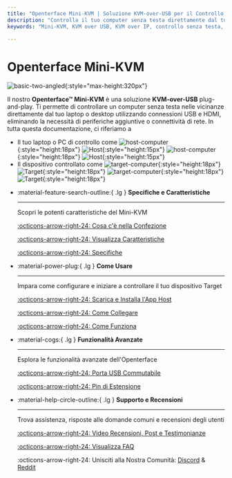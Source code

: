 ```yaml
---
title: "Openterface Mini-KVM | Soluzione KVM-over-USB per il Controllo di Computer Senza Testa"
description: "Controlla il tuo computer senza testa direttamente dal tuo laptop utilizzando Openterface Mini-KVM. Una soluzione KVM-over-USB plug-and-play con supporto HDMI, senza necessità di rete. Perfetto per sviluppatori, professionisti IT e postazioni di lavoro remote."
keywords: "Mini-KVM, KVM over USB, KVM over IP, controllo senza testa, HDMI KVM, USB KVM, switch KVM, console KVM, adattatore usb crash cart, JetKVM, NanoKVM, KiwiKVM, PiKVM, KVM plug and play, VNC, periferiche del computer"

---
```


# **Openterface Mini-KVM**

![basic-two-angled](https://assets.openterface.com/images/product/basic-two-angled.webp){:style="max-height:320px"}

Il nostro **Openterface™ Mini-KVM** è una soluzione **KVM-over-USB** plug-and-play. Ti permette di controllare un computer senza testa nelle vicinanze direttamente dal tuo laptop o desktop utilizzando connessioni USB e HDMI, eliminando la necessità di periferiche aggiuntive o connettività di rete. In tutta questa documentazione, ci riferiamo a

- Il tuo laptop o PC di controllo come ![host-computer](https://assets.openterface.com/images/shell-icons/host-computer.svg#only-light){:style="height:18px"} ![Host](https://assets.openterface.com/images/shell-icons/host.svg#only-light){:style="height:15px"} ![host-computer](https://assets.openterface.com/images/shell-icons/host-computer_1.svg#only-dark){:style="height:18px"} ![Host](https://assets.openterface.com/images/shell-icons/host_1.svg#only-dark){:style="height:15px"}
- Il dispositivo controllato come ![target-computer](https://assets.openterface.com/images/shell-icons/target-computer.svg#only-light){:style="height:18px"} ![Target](https://assets.openterface.com/images/shell-icons/target.svg#only-light){:style="height:18px"} ![target-computer](https://assets.openterface.com/images/shell-icons/target-computer_1.svg#only-dark){:style="height:18px"} ![Target](https://assets.openterface.com/images/shell-icons/target_1.svg#only-dark){:style="height:18px"}

<div class="grid cards" markdown>

-   :material-feature-search-outline:{ .lg } __Specifiche e Caratteristiche__

    ---

    Scopri le potenti caratteristiche del Mini-KVM

    [:octicons-arrow-right-24: Cosa c'è nella Confezione](/product/minikvm/whats-in-the-box/)

    [:octicons-arrow-right-24: Visualizza Caratteristiche](/product/minikvm/features)

    [:octicons-arrow-right-24: Specifiche](/product/minikvm/specifications)

-   :material-power-plug:{ .lg } __Come Usare__

    ---

    Impara come configurare e iniziare a controllare il tuo dispositivo Target

    [:octicons-arrow-right-24: Scarica e Installa l'App Host](/app)

    [:octicons-arrow-right-24: Come Collegare](/product/minikvm/how-to-connect)

    [:octicons-arrow-right-24: Come Funziona](/usb-kvm)

-   :material-cogs:{ .lg } __Funzionalità Avanzate__

    ---

    Esplora le funzionalità avanzate dell'Openterface

    [:octicons-arrow-right-24: Porta USB Commutabile](/product/minikvm/usb-switch)

    [:octicons-arrow-right-24: Pin di Estensione](/product/minikvm/extension-pins)

-   :material-help-circle-outline:{ .lg } __Supporto e Recensioni__

    ---

    Trova assistenza, risposte alle domande comuni e recensioni degli utenti

    [:octicons-arrow-right-24: Video Recensioni, Post e Testimonianze](reviews)

    [:octicons-arrow-right-24: Visualizza FAQ](/faq)

    :octicons-arrow-right-24: Unisciti alla Nostra Comunità: [Discord](/discord) & [Reddit](reddit)
    
</div>